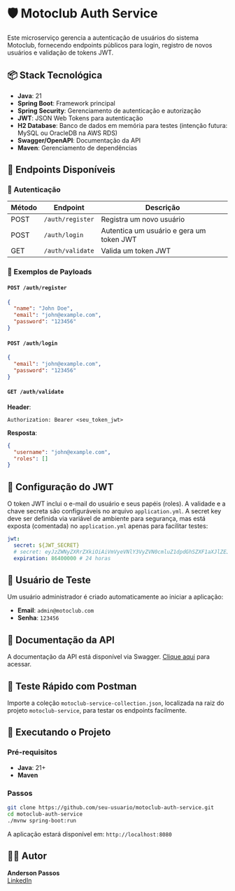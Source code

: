 # 🛡️ Motoclub Auth Service

Este microserviço gerencia a autenticação de usuários do sistema Motoclub, fornecendo endpoints públicos para login, registro de novos usuários e validação de tokens JWT.

## 📦 Stack Tecnológica

- **Java**: 21
- **Spring Boot**: Framework principal
- **Spring Security**: Gerenciamento de autenticação e autorização
- **JWT**: JSON Web Tokens para autenticação
- **H2 Database**: Banco de dados em memória para testes (intenção futura: MySQL ou OracleDB na AWS RDS)
- **Swagger/OpenAPI**: Documentação da API
- **Maven**: Gerenciamento de dependências

## 🚀 Endpoints Disponíveis

### 🔐 Autenticação

| Método | Endpoint           | Descrição                              |
|--------|--------------------|----------------------------------------|
| POST   | `/auth/register`   | Registra um novo usuário               |
| POST   | `/auth/login`      | Autentica um usuário e gera um token JWT |
| GET    | `/auth/validate`   | Valida um token JWT                    |

### 📄 Exemplos de Payloads

#### `POST /auth/register`

```json
{
  "name": "John Doe",
  "email": "john@example.com",
  "password": "123456"
}
```

#### `POST /auth/login`

```json
{
  "email": "john@example.com",
  "password": "123456"
}
```

#### `GET /auth/validate`

**Header**:
```
Authorization: Bearer <seu_token_jwt>
```

**Resposta**:
```json
{
  "username": "john@example.com",
  "roles": []
}
```

## 🔑 Configuração do JWT

O token JWT inclui o e-mail do usuário e seus papéis (roles). A validade e a chave secreta são configuráveis no arquivo `application.yml`. A secret key deve ser definida via variável de ambiente para segurança, mas está exposta (comentada) no `application.yml` apenas para facilitar testes:

```yaml
jwt:
  secret: ${JWT_SECRET}
  # secret: eyJzZWNyZXRrZXkiOiAiVmVyeVNlY3VyZVN0cmluZ1dpdGhSZXF1aXJlZEJ5SFMzNTYifQ==
  expiration: 86400000 # 24 horas
```

## 🧪 Usuário de Teste

Um usuário administrador é criado automaticamente ao iniciar a aplicação:

- **Email**: `admin@motoclub.com`
- **Senha**: `123456`

## 🧬 Documentação da API

A documentação da API está disponível via Swagger. [Clique aqui](http://localhost:8081/swagger-ui/index.html) para acessar.

## 🧪 Teste Rápido com Postman

Importe a coleção `motoclub-service-collection.json`, localizada na raiz do projeto `motoclub-service`, para testar os endpoints facilmente.

## 📂 Executando o Projeto

### Pré-requisitos

- **Java**: 21+
- **Maven**

### Passos

```bash
git clone https://github.com/seu-usuario/motoclub-auth-service.git
cd motoclub-auth-service
./mvnw spring-boot:run
```

A aplicação estará disponível em: `http://localhost:8080`

## 👨‍💻 Autor

**Anderson Passos**  
[LinkedIn](https://www.linkedin.com/in/anderson-passos-dev)